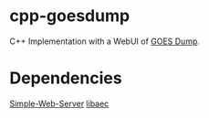 # cpp-goesdump
C++ Implementation with a WebUI of [GOES Dump](https://github.com/opensatelliteproject/goesdump).

# Dependencies 
[Simple-Web-Server](https://github.com/eidheim/Simple-Web-Server)
[libaec](https://github.com/MathisRosenhauer/libaec)
